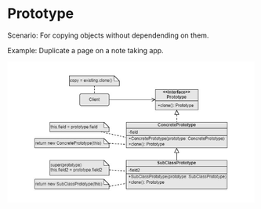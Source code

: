 Prototype
===
Scenario: For copying objects without dependending on them.

Example: Duplicate a page on a note taking app.

![UML](UML.jpg)